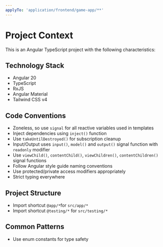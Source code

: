 ```yaml
---
applyTo: 'application/frontend/game-app/**'
---
```

# Project Context

This is an Angular TypeScript project with the following characteristics:

## Technology Stack

- Angular 20
- TypeScript
- RxJS
- Angular Material
- Tailwind CSS v4

## Code Conventions

- Zoneless, so use `signal` for all reactive variables used in templates
- Inject dependencies using `inject()` function
- Use `takeUntilDestroyed()` for subscription cleanup
- Input/Output uses `input()`, `model()` and `output()` signal function with `readonly` modifier
- Use `viewChild()`, `contentChild()`, `viewChildren()`, `contentChildren()` signal functions
- Follow Angular style guide naming conventions
- Use protected/private access modifiers appropriately
- Strict typing everywhere

## Project Structure

- Import shortcut `@app/*`for `src/app/*`
- Import shortcut `@testing/*` for `src/testing/*`

## Common Patterns

- Use enum constants for type safety
